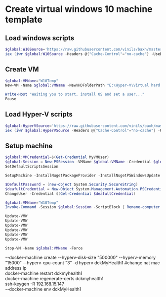 # Create virtual windows 10 machine template

## Load windows scripts  
```powershell
$global:W10Source='https://raw.githubusercontent.com/vinils/baxh/master/w10/w10.psm1'  
iex (iwr $global:W10Source -Headers @{"Cache-Control"="no-cache"} -UseBasicParsing | Select-Object -Expand Content)  
```

## Create VM  
```powershell
$global:VMName="W10Temp"  
New-VM -Name $global:VMName -NewVHDFolderPath "E:\Hyper-V\Virtual hard disks" -OSISOFilePath 'Z:\SOFTWARES\WORK\MS Windows\10\en_windows_10_business_editions_version_1909_x64_dvd_ada535d0.iso' -SwitchName "ExternalSwitch"  

Write-Host "Waiting you to start, install OS and set a user..."  
Pause  
```

## Load Hyper-V scripts  
```powershell
$global:HyperVSource='https://raw.githubusercontent.com/vinils/baxh/master/hypervW10/hyperv.psm1'  
iex (iwr $global:HyperVSource -Headers @{"Cache-Control"="no-cache"} -UseBasicParsing | Select-Object -Expand Content)  
```

## Setup machine
```powershell
$global:VMCredential=$(Get-Credential MyVMUser)  
$global:Session = New-PSSession -VMName $global:VMName -Credential $global:VMCredential  
SetDefaultScriptsSession  

SetupMachine -InstallNugetPackageProvider -InstallNugetPSWindowsUpdate -DisableAutomaticCheckpoints -EnableRDP -EnableRDPBlankPassword -InstallDotNetFrameWork35  

$DefaultPassword = (new-object System.Security.SecureString)  
$deafultCredential = New-Object System.Management.Automation.PSCredential ("MyUser", $DefaultPassword)  
ChangeUser -Credential $(Get-Credential $deafultCredential)  

$global:VMName="W10Temp"  
Invoke-Command -Session $global:Session -ScriptBlock { Rename-computer -computername $(HOSTNAME) -newname $using:VMName }  

Update-VMW  
Update-VMW  
Update-VMW  
Update-VMW  
Update-VMW  
Update-VMW  

Stop-VM -Name $global:VMName -Force  
```



--docker-machine create --hyperv-disk-size "500000" --hyperv-memory "15000" --hyperv-cpu-count "3" -d hyperv dckMyHealth1 
#change nat mac address ip  
docker-machine restart dckmyhealth1  
docker-machine regenerate-certs dckmyhealth1  
ssh-keygen -R 192.168.15.147  
--docker-machine env dckMyHealth1  

